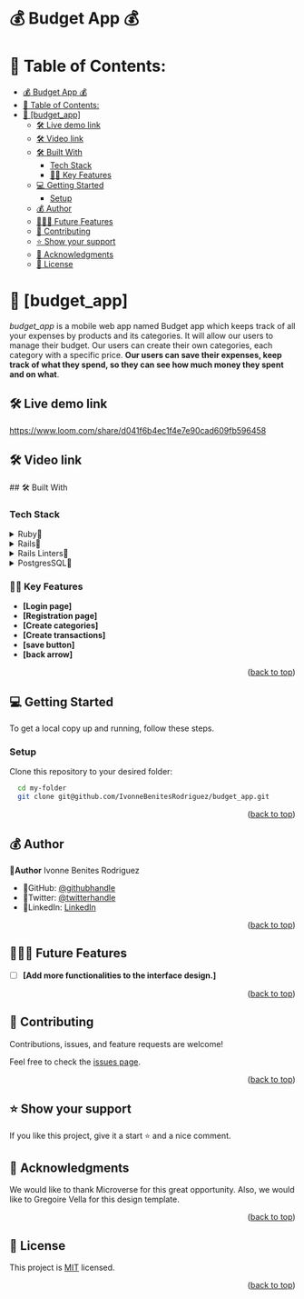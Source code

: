 #   💰 Budget App  💰

# 📗 Table of Contents:

- [💰 Budget App  💰](#-budget-app--)
- [📗 Table of Contents:](#-table-of-contents)
- [📖 \[budget\_app\] ](#-budget_app-)
  - [🛠 Live demo link ](#-live-demo-link-)
  - [🛠 Video link ](#-video-link-)
  - [🛠 Built With ](#-built-with-)
    - [Tech Stack ](#tech-stack-)
    - [🧑🏽 Key Features ](#-key-features-)
  - [💻 Getting Started ](#-getting-started-)
    - [Setup](#setup)
  - [💰 Author ](#-author-)
  - [🔭🧑🏽 Future Features ](#-future-features-)
  - [🤝 Contributing ](#-contributing-)
  - [⭐️ Show your support ](#️-show-your-support-)
  - [🙏 Acknowledgments ](#-acknowledgments-)
  - [📝 License ](#-license-)

<!-- PROJECT DESCRIPTION -->

# 📖 [budget_app] <a name="about-project"></a>
*budget_app* is a mobile web app named Budget app which keeps track of all your expenses by products and its categories. It will allow our users to manage their budget. Our users can create their own categories, each category with a specific price. **Our users can save their expenses, keep track of what they spend, so they can see how much money they spent and on what**.
<br/>

## 🛠 Live demo link <a name="live link">
https://www.loom.com/share/d041f6b4ec1f4e7e90cad609fb596458
</a>

## 🛠 Video link <a name="live link">

</a>
## 🛠 Built With <a name="built-with"></a>

### Tech Stack <a name="tech-stack"></a>

<details>
<summary>Ruby🌷</summary>
  <ul>
    <li><a href="https://www.ruby-lang.org/es/">Ruby🌷</a></li>
  </ul>
  </details>
  <details>
  <summary>Rails🌷</summary>
  <ul>
    <li><a href="https://rubyonrails.org/">Rails🌷</a></li>
  </ul>
</details>
<details>
  <summary>Rails Linters🌷</summary>
  <ul>
    <li><a href="https://github.com/microverseinc/linters-config/tree/master/ror">Rails Linters🌷</a></li>
  </ul>
</details>
<details>
  <summary>PostgresSQL🌷</summary>
  <ul>
    <li><a href="https://www.postgresql.org/download/macosx/">PostgresSQL🌷</a></li>
  </ul>
</details>

### 🧑🏽 Key Features <a name="key-features"></a>
- **[Login page]**
- **[Registration page]**
- **[Create categories]**
- **[Create transactions]**
- **[save button]**
- **[back arrow]**

<p align="right">(<a href="#readme-top">back to top</a>)</p>

## 💻 Getting Started <a name="getting-started"></a>

To get a local copy up and running, follow these steps.

### Setup

Clone this repository to your desired folder:


```sh
  cd my-folder
  git clone git@github.com/IvonneBenitesRodriguez/budget_app.git
```

<p align="right">(<a href="#readme-top">back to top</a>)</p>

## 💰 Author <a name="author"></a>

🌸**Author** Ivonne Benites Rodriguez <br/>

- 🌷GitHub: [@githubhandle](https://github.com/IvonneBenitesRodriguez)
- 🌷Twitter: [@twitterhandle](https://twitter.com/IvonneBenitesR)
- 🌷LinkedIn: [LinkedIn](https://www.linkedin.com/in/ivonnebenites/)
  

<p align="right">(<a href="#readme-top">back to top</a>)</p>

## 🔭🧑🏽 Future Features <a name="future-features"></a>

- [ ] **[Add more functionalities to the interface design.]**

<p align="right">(<a href="#readme-top">back to top</a>)</p>

## 🤝 Contributing <a name="contributing"></a>

Contributions, issues, and feature requests are welcome!

Feel free to check the [issues page](../../issues/).

<p align="right">(<a href="#readme-top">back to top</a>)</p>

## ⭐️ Show your support <a name="support"></a>

If you like this project, give it a start ⭐️ and a nice comment.


## 🙏 Acknowledgments <a name="acknowledgements"></a>

We would like to thank Microverse for this great opportunity.
Also, we would like to Gregoire Vella for this design template.

<p align="right">(<a href="#readme-top">back to top</a>)</p>

<!-- LICENSE -->

## 📝 License <a name="license"></a>

This project is [MIT](./LICENSE) licensed.

<p align="right">(<a href="#readme-top">back to top</a>)</p>

